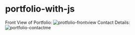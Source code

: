 # portfolio-with-js
Front View of Portfolio:  ![protfolio-frontview](https://github.com/rupesh989/rupesh-portfolio-with-js/assets/155056700/b77a9f22-9295-4ca3-a0e0-53e8dc450f13)
Contact Details: ![portfolio-contactme](https://github.com/rupesh989/rupesh-portfolio-with-js/assets/155056700/fa4d0284-ba2b-4359-a0f2-18f345b5e817)
